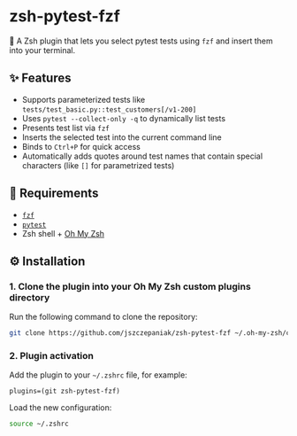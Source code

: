 # zsh-pytest-fzf

🎯 A Zsh plugin that lets you select pytest tests using `fzf` and insert them into your terminal.

## ✨ Features

- Supports parameterized tests like `tests/test_basic.py::test_customers[/v1-200]`
- Uses `pytest --collect-only -q` to dynamically list tests
- Presents test list via `fzf`
- Inserts the selected test into the current command line
- Binds to `Ctrl+P` for quick access
- Automatically adds quotes around test names that contain special characters (like `[]` for parametrized tests)

## 🧰 Requirements

- [`fzf`](https://github.com/junegunn/fzf)
- [`pytest`](https://docs.pytest.org/)
- Zsh shell + [Oh My Zsh](https://ohmyz.sh)

## ⚙️ Installation

### 1. Clone the plugin into your Oh My Zsh custom plugins directory

Run the following command to clone the repository:

```bash
git clone https://github.com/jszczepaniak/zsh-pytest-fzf ~/.oh-my-zsh/custom/plugins/zsh-pytest-fzf
```

### 2. Plugin activation

Add the plugin to your `~/.zshrc` file, for example:

```
plugins=(git zsh-pytest-fzf)
```

Load the new configuration:

```bash
source ~/.zshrc
```